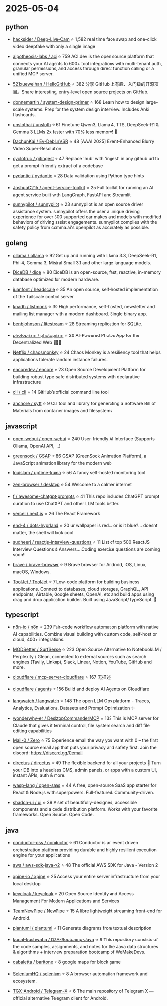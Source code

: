 # 2025-05-04

## python

* [hacksider / Deep-Live-Cam](https://github.com/hacksider/Deep-Live-Cam) ⭐ 1,582
  real time face swap and one-click video deepfake with only a single image

* [aipotheosis-labs / aci](https://github.com/aipotheosis-labs/aci) ⭐ 759
  ACI.dev is the open source platform that connects your AI agents to 600+ tool integrations with multi-tenant auth, granular permissions, and access through direct function calling or a unified MCP server.

* [521xueweihan / HelloGitHub](https://github.com/521xueweihan/HelloGitHub) ⭐ 382
  分享 GitHub 上有趣、入门级的开源项目。Share interesting, entry-level open source projects on GitHub.

* [donnemartin / system-design-primer](https://github.com/donnemartin/system-design-primer) ⭐ 168
  Learn how to design large-scale systems. Prep for the system design interview. Includes Anki flashcards.

* [unslothai / unsloth](https://github.com/unslothai/unsloth) ⭐ 61
  Finetune Qwen3, Llama 4, TTS, DeepSeek-R1 & Gemma 3 LLMs 2x faster with 70% less memory! 🦥

* [DachunKai / Ev-DeblurVSR](https://github.com/DachunKai/Ev-DeblurVSR) ⭐ 48
  [AAAI 2025] Event-Enhanced Blurry Video Super-Resolution

* [cyclotruc / gitingest](https://github.com/cyclotruc/gitingest) ⭐ 47
  Replace 'hub' with 'ingest' in any github url to get a prompt-friendly extract of a codebase

* [pydantic / pydantic](https://github.com/pydantic/pydantic) ⭐ 28
  Data validation using Python type hints

* [JoshuaC215 / agent-service-toolkit](https://github.com/JoshuaC215/agent-service-toolkit) ⭐ 25
  Full toolkit for running an AI agent service built with LangGraph, FastAPI and Streamlit

* [sunnypilot / sunnypilot](https://github.com/sunnypilot/sunnypilot) ⭐ 23
  sunnypilot is an open source driver assistance system. sunnypilot offers the user a unique driving experience for over 300 supported car makes and models with modified behaviors of driving assist engagements. sunnypilot complies with the safety policy from comma.ai's openpilot as accurately as possible.


## golang

* [ollama / ollama](https://github.com/ollama/ollama) ⭐ 92
  Get up and running with Llama 3.3, DeepSeek-R1, Phi-4, Gemma 3, Mistral Small 3.1 and other large language models.

* [DiceDB / dice](https://github.com/DiceDB/dice) ⭐ 80
  DiceDB is an open-source, fast, reactive, in-memory database optimized for modern hardware.

* [juanfont / headscale](https://github.com/juanfont/headscale) ⭐ 35
  An open source, self-hosted implementation of the Tailscale control server

* [knadh / listmonk](https://github.com/knadh/listmonk) ⭐ 30
  High performance, self-hosted, newsletter and mailing list manager with a modern dashboard. Single binary app.

* [benbjohnson / litestream](https://github.com/benbjohnson/litestream) ⭐ 28
  Streaming replication for SQLite.

* [photoprism / photoprism](https://github.com/photoprism/photoprism) ⭐ 26
  AI-Powered Photos App for the Decentralized Web 🌈💎✨

* [Netflix / chaosmonkey](https://github.com/Netflix/chaosmonkey) ⭐ 24
  Chaos Monkey is a resiliency tool that helps applications tolerate random instance failures.

* [encoredev / encore](https://github.com/encoredev/encore) ⭐ 23
  Open Source Development Platform for building robust type-safe distributed systems with declarative infrastructure

* [cli / cli](https://github.com/cli/cli) ⭐ 14
  GitHub’s official command line tool

* [anchore / syft](https://github.com/anchore/syft) ⭐ 9
  CLI tool and library for generating a Software Bill of Materials from container images and filesystems


## javascript

* [open-webui / open-webui](https://github.com/open-webui/open-webui) ⭐ 240
  User-friendly AI Interface (Supports Ollama, OpenAI API, ...)

* [greensock / GSAP](https://github.com/greensock/GSAP) ⭐ 86
  GSAP (GreenSock Animation Platform), a JavaScript animation library for the modern web

* [louislam / uptime-kuma](https://github.com/louislam/uptime-kuma) ⭐ 56
  A fancy self-hosted monitoring tool

* [zen-browser / desktop](https://github.com/zen-browser/desktop) ⭐ 54
  Welcome to a calmer internet

* [f / awesome-chatgpt-prompts](https://github.com/f/awesome-chatgpt-prompts) ⭐ 41
  This repo includes ChatGPT prompt curation to use ChatGPT and other LLM tools better.

* [vercel / next.js](https://github.com/vercel/next.js) ⭐ 26
  The React Framework

* [end-4 / dots-hyprland](https://github.com/end-4/dots-hyprland) ⭐ 20
  ur wallpaper is red... or is it blue?... doesnt matter, the shell will look cool

* [sudheerj / reactjs-interview-questions](https://github.com/sudheerj/reactjs-interview-questions) ⭐ 11
  List of top 500 ReactJS Interview Questions & Answers....Coding exercise questions are coming soon!!

* [brave / brave-browser](https://github.com/brave/brave-browser) ⭐ 9
  Brave browser for Android, iOS, Linux, macOS, Windows.

* [ToolJet / ToolJet](https://github.com/ToolJet/ToolJet) ⭐ 7
  Low-code platform for building business applications. Connect to databases, cloud storages, GraphQL, API endpoints, Airtable, Google sheets, OpenAI, etc and build apps using drag and drop application builder. Built using JavaScript/TypeScript. 🚀


## typescript

* [n8n-io / n8n](https://github.com/n8n-io/n8n) ⭐ 239
  Fair-code workflow automation platform with native AI capabilities. Combine visual building with custom code, self-host or cloud, 400+ integrations.

* [MODSetter / SurfSense](https://github.com/MODSetter/SurfSense) ⭐ 223
  Open Source Alternative to NotebookLM / Perplexity / Glean, connected to external sources such as search engines (Tavily, Linkup), Slack, Linear, Notion, YouTube, GitHub and more.

* [cloudflare / mcp-server-cloudflare](https://github.com/cloudflare/mcp-server-cloudflare) ⭐ 167
  无描述

* [cloudflare / agents](https://github.com/cloudflare/agents) ⭐ 156
  Build and deploy AI Agents on Cloudflare

* [langwatch / langwatch](https://github.com/langwatch/langwatch) ⭐ 148
  The open LLM Ops platform - Traces, Analytics, Evaluations, Datasets and Prompt Optimization ✨

* [wonderwhy-er / DesktopCommanderMCP](https://github.com/wonderwhy-er/DesktopCommanderMCP) ⭐ 132
  This is MCP server for Claude that gives it terminal control, file system search and diff file editing capabilities

* [Mail-0 / Zero](https://github.com/Mail-0/Zero) ⭐ 75
  Experience email the way you want with 0 – the first open source email app that puts your privacy and safety first. Join the discord: https://discord.gg/0email

* [directus / directus](https://github.com/directus/directus) ⭐ 49
  The flexible backend for all your projects 🐰 Turn your DB into a headless CMS, admin panels, or apps with a custom UI, instant APIs, auth & more.

* [wasp-lang / open-saas](https://github.com/wasp-lang/open-saas) ⭐ 44
  A free, open-source SaaS app starter for React & Node.js with superpowers. Full-featured. Community-driven.

* [shadcn-ui / ui](https://github.com/shadcn-ui/ui) ⭐ 39
  A set of beautifully-designed, accessible components and a code distribution platform. Works with your favorite frameworks. Open Source. Open Code.


## java

* [conductor-oss / conductor](https://github.com/conductor-oss/conductor) ⭐ 61
  Conductor is an event driven orchestration platform providing durable and highly resilient execution engine for your applications

* [aws / aws-sdk-java-v2](https://github.com/aws/aws-sdk-java-v2) ⭐ 48
  The official AWS SDK for Java - Version 2

* [xpipe-io / xpipe](https://github.com/xpipe-io/xpipe) ⭐ 25
  Access your entire server infrastructure from your local desktop

* [keycloak / keycloak](https://github.com/keycloak/keycloak) ⭐ 20
  Open Source Identity and Access Management For Modern Applications and Services

* [TeamNewPipe / NewPipe](https://github.com/TeamNewPipe/NewPipe) ⭐ 15
  A libre lightweight streaming front-end for Android.

* [plantuml / plantuml](https://github.com/plantuml/plantuml) ⭐ 11
  Generate diagrams from textual description

* [kunal-kushwaha / DSA-Bootcamp-Java](https://github.com/kunal-kushwaha/DSA-Bootcamp-Java) ⭐ 8
  This repository consists of the code samples, assignments, and notes for the Java data structures & algorithms + interview preparation bootcamp of WeMakeDevs.

* [cabaletta / baritone](https://github.com/cabaletta/baritone) ⭐ 8
  google maps for block game

* [SeleniumHQ / selenium](https://github.com/SeleniumHQ/selenium) ⭐ 8
  A browser automation framework and ecosystem.

* [TGX-Android / Telegram-X](https://github.com/TGX-Android/Telegram-X) ⭐ 6
  The main repository of Telegram X — official alternative Telegram client for Android.

